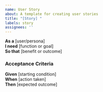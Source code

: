 ```yaml
---
name: User Story
about: A template for creating user stories
title: "[Story] "
labels: story
assignees: ''
---
```


**As a** [user/persona]  
**I need** [function or goal]  
**So that** [benefit or outcome]

### Acceptance Criteria

**Given** [starting condition]  
**When** [action taken]  
**Then** [expected outcome]
